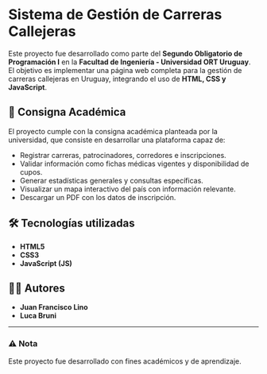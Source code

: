 # Sistema de Gestión de Carreras Callejeras

Este proyecto fue desarrollado como parte del **Segundo Obligatorio de Programación I** en la **Facultad de Ingeniería - Universidad ORT Uruguay**.  
El objetivo es implementar una página web completa para la gestión de carreras callejeras en Uruguay, integrando el uso de **HTML, CSS y JavaScript**.

## 📌 Consigna Académica
El proyecto cumple con la consigna académica planteada por la universidad, que consiste en desarrollar una plataforma capaz de:
- Registrar carreras, patrocinadores, corredores e inscripciones.
- Validar información como fichas médicas vigentes y disponibilidad de cupos.
- Generar estadísticas generales y consultas específicas.
- Visualizar un mapa interactivo del país con información relevante.
- Descargar un PDF con los datos de inscripción.


## 🛠️ Tecnologías utilizadas
- **HTML5**
- **CSS3**
- **JavaScript (JS)**

## 👨‍💻 Autores
- **Juan Francisco Lino**
- **Luca Bruni**

---

### ⚠️ Nota
Este proyecto fue desarrollado con fines académicos y de aprendizaje. 

